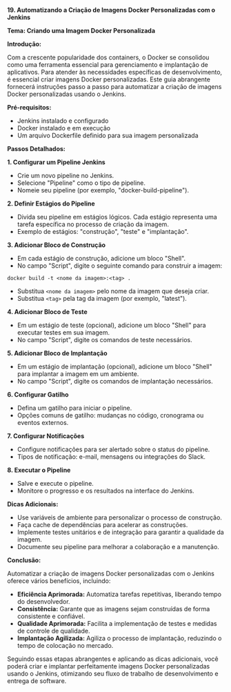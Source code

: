 **19. Automatizando a Criação de Imagens Docker Personalizadas com o Jenkins**

**Tema: Criando uma Imagem Docker Personalizada**

**Introdução:**

Com a crescente popularidade dos containers, o Docker se consolidou como uma ferramenta essencial para gerenciamento e implantação de aplicativos. Para atender às necessidades específicas de desenvolvimento, é essencial criar imagens Docker personalizadas. Este guia abrangente fornecerá instruções passo a passo para automatizar a criação de imagens Docker personalizadas usando o Jenkins.

**Pré-requisitos:**

* Jenkins instalado e configurado
* Docker instalado e em execução
* Um arquivo Dockerfile definido para sua imagem personalizada

**Passos Detalhados:**

**1. Configurar um Pipeline Jenkins**

* Crie um novo pipeline no Jenkins.
* Selecione "Pipeline" como o tipo de pipeline.
* Nomeie seu pipeline (por exemplo, "docker-build-pipeline").

**2. Definir Estágios do Pipeline**

* Divida seu pipeline em estágios lógicos. Cada estágio representa uma tarefa específica no processo de criação da imagem.
* Exemplo de estágios: "construção", "teste" e "implantação".

**3. Adicionar Bloco de Construção**

* Em cada estágio de construção, adicione um bloco "Shell".
* No campo "Script", digite o seguinte comando para construir a imagem:

```
docker build -t <nome da imagem>:<tag> .
```

* Substitua `<nome da imagem>` pelo nome da imagem que deseja criar.
* Substitua `<tag>` pela tag da imagem (por exemplo, "latest").

**4. Adicionar Bloco de Teste**

* Em um estágio de teste (opcional), adicione um bloco "Shell" para executar testes em sua imagem.
* No campo "Script", digite os comandos de teste necessários.

**5. Adicionar Bloco de Implantação**

* Em um estágio de implantação (opcional), adicione um bloco "Shell" para implantar a imagem em um ambiente.
* No campo "Script", digite os comandos de implantação necessários.

**6. Configurar Gatilho**

* Defina um gatilho para iniciar o pipeline.
* Opções comuns de gatilho: mudanças no código, cronograma ou eventos externos.

**7. Configurar Notificações**

* Configure notificações para ser alertado sobre o status do pipeline.
* Tipos de notificação: e-mail, mensagens ou integrações do Slack.

**8. Executar o Pipeline**

* Salve e execute o pipeline.
* Monitore o progresso e os resultados na interface do Jenkins.

**Dicas Adicionais:**

* Use variáveis de ambiente para personalizar o processo de construção.
* Faça cache de dependências para acelerar as construções.
* Implemente testes unitários e de integração para garantir a qualidade da imagem.
* Documente seu pipeline para melhorar a colaboração e a manutenção.

**Conclusão:**

Automatizar a criação de imagens Docker personalizadas com o Jenkins oferece vários benefícios, incluindo:

* **Eficiência Aprimorada:** Automatiza tarefas repetitivas, liberando tempo do desenvolvedor.
* **Consistência:** Garante que as imagens sejam construídas de forma consistente e confiável.
* **Qualidade Aprimorada:** Facilita a implementação de testes e medidas de controle de qualidade.
* **Implantação Agilizada:** Agiliza o processo de implantação, reduzindo o tempo de colocação no mercado.

Seguindo essas etapas abrangentes e aplicando as dicas adicionais, você poderá criar e implantar perfeitamente imagens Docker personalizadas usando o Jenkins, otimizando seu fluxo de trabalho de desenvolvimento e entrega de software.